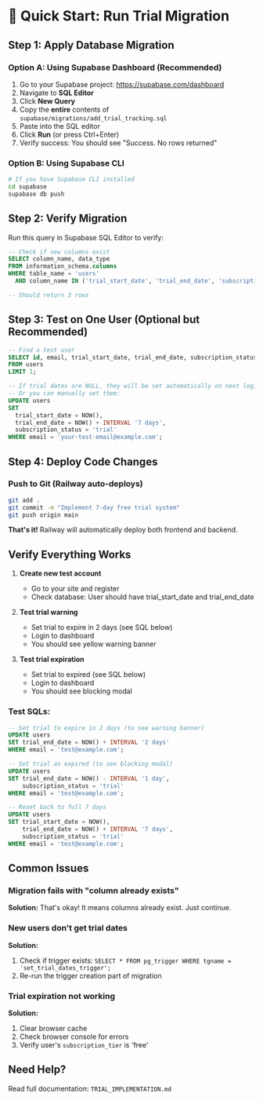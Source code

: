 # 🚀 Quick Start: Run Trial Migration

## Step 1: Apply Database Migration

### Option A: Using Supabase Dashboard (Recommended)

1. Go to your Supabase project: https://supabase.com/dashboard
2. Navigate to **SQL Editor**
3. Click **New Query**
4. Copy the **entire** contents of `supabase/migrations/add_trial_tracking.sql`
5. Paste into the SQL editor
6. Click **Run** (or press Ctrl+Enter)
7. Verify success: You should see "Success. No rows returned"

### Option B: Using Supabase CLI

```bash
# If you have Supabase CLI installed
cd supabase
supabase db push
```

## Step 2: Verify Migration

Run this query in Supabase SQL Editor to verify:

```sql
-- Check if new columns exist
SELECT column_name, data_type 
FROM information_schema.columns 
WHERE table_name = 'users' 
  AND column_name IN ('trial_start_date', 'trial_end_date', 'subscription_status');

-- Should return 3 rows
```

## Step 3: Test on One User (Optional but Recommended)

```sql
-- Find a test user
SELECT id, email, trial_start_date, trial_end_date, subscription_status
FROM users
LIMIT 1;

-- If trial dates are NULL, they will be set automatically on next login
-- Or you can manually set them:
UPDATE users
SET 
  trial_start_date = NOW(),
  trial_end_date = NOW() + INTERVAL '7 days',
  subscription_status = 'trial'
WHERE email = 'your-test-email@example.com';
```

## Step 4: Deploy Code Changes

### Push to Git (Railway auto-deploys)

```bash
git add .
git commit -m "Implement 7-day free trial system"
git push origin main
```

**That's it!** Railway will automatically deploy both frontend and backend.

## Verify Everything Works

1. **Create new test account**
   - Go to your site and register
   - Check database: User should have trial_start_date and trial_end_date

2. **Test trial warning**
   - Set trial to expire in 2 days (see SQL below)
   - Login to dashboard
   - You should see yellow warning banner

3. **Test trial expiration**
   - Set trial to expired (see SQL below)
   - Login to dashboard
   - You should see blocking modal

### Test SQLs:

```sql
-- Set trial to expire in 2 days (to see warning banner)
UPDATE users 
SET trial_end_date = NOW() + INTERVAL '2 days'
WHERE email = 'test@example.com';

-- Set trial as expired (to see blocking modal)
UPDATE users 
SET trial_end_date = NOW() - INTERVAL '1 day',
    subscription_status = 'trial'
WHERE email = 'test@example.com';

-- Reset back to full 7 days
UPDATE users 
SET trial_start_date = NOW(),
    trial_end_date = NOW() + INTERVAL '7 days',
    subscription_status = 'trial'
WHERE email = 'test@example.com';
```

## Common Issues

### Migration fails with "column already exists"
**Solution:** That's okay! It means columns already exist. Just continue.

### New users don't get trial dates
**Solution:** 
1. Check if trigger exists: `SELECT * FROM pg_trigger WHERE tgname = 'set_trial_dates_trigger';`
2. Re-run the trigger creation part of migration

### Trial expiration not working
**Solution:**
1. Clear browser cache
2. Check browser console for errors
3. Verify user's `subscription_tier` is 'free'

## Need Help?

Read full documentation: `TRIAL_IMPLEMENTATION.md`

